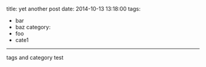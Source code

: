 title: yet another post
date: 2014-10-13 13:18:00
tags: 
- bar
- baz
category: 
- foo
- cate1
---

tags and category test
